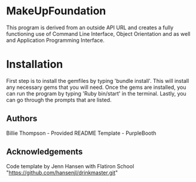 # MakeUpFoundation

This program is derived from an outside API URL and creates a fully functioning use of Command Line Interface, Object Orientation and as well and Application Programming Interface.


# Installation

First step is to install the gemfiles by typing 'bundle install'. This will install any necessary gems that you will need. Once the gems are installed, you can run the program by typing 'Ruby bin/start' in the terminal. Lastly, you can go through the prompts that are listed.


## Authors 

Billie Thompson - Provided README Template - PurpleBooth

## Acknowledgements

Code template by Jenn Hansen with Flatiron School "https://github.com/hansenjl/drinkmaster.git"